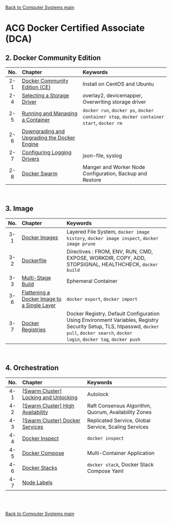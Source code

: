 [Back to Computer Systems main](../../../README.md)

# ACG Docker Certified Associate (DCA)

## 2. Docker Community Edition
|No.|Chapter|Keywords|
|:-:|:------|:-------|
|2-1|[Docker Community Edition (CE)](./02_01/note.md)|Install on CentOS and Ubuntu|
|2-4|[Selecting a Storage Driver](./02_04/note.md)|overlay2, devicemapper, Overwriting storage driver|
|2-5|[Running and Managing a Container](./02_05/note.md)|```docker run```, ```docker ps```, ```docker container stop```, ```docker container start```, ```docker rm```|
|2-6|[Downgrading and Upgrading the Docker Engine](./02_06/note.md)||
|2-7|[Configuring Logging Drivers](./02_07/note.md)|json-file, syslog|
|2-8|[Docker Swarm](./02_08/note.md)|Manger and Worker Node Configuration, Backup and Restore|

<br>

## 3. Image
|No.|Chapter|Keywords|
|:-:|:------|:-------|
|3-1|[Docker Images](./03_01/note.md)|Layered File System, ```docker image history```, ```docker image inspect```, ```docker image prune```|
|3-2|[Dockerfile](./03_02/note.md)|Directives : FROM, ENV, RUN, CMD, EXPOSE, WORKDIR, COPY, ADD, STOPSIGNAL, HEALTHCHECK, ```docker build```|
|3-3|[Multi-Stage Build](./03_03/note.md)|Ephemeral Container|
|3-6|[Flattening a Docker Image to a Single Layer](./03_06/note.md)|```docker export```, ```docker import```|
|3-7|[Docker Registries](./03_07/note.md)|Docker Registry, Default Configuration Using Environment Variables, Registry Security Setup, TLS, htpasswd, <code>docker pull</code>, <code>docker search</code>, <code>docker login</code>, <code>docker tag</code>, <code>docker push</code>|

<br>

## 4. Orchestration
|No.|Chapter|Keywords|
|:-:|:------|:-------|
|4-1|[[Swarm Cluster] Locking and Unlocking](./04_01/note.md)|Autolock|
|4-2|[[Swarm Cluster] High Availability](./04_02/note.md)|Raft Consensus Algorithm, Quorum, Availability Zones|
|4-3|[[Swarm Cluster] Docker Services](./04_03/note.md)|Replicated Service, Global Service, Scaling Services|
|4-4|[Docker Inspect](./04_04/note.md)|```docker inspect```|
|4-5|[Docker Compose](./04_05/note.md)|Multi-Container Application|
|4-6|[Docker Stacks](./04_06/note.md)|```docker stack```, Docker Stack Compose Yaml|
|4-7|[Node Labels](./04_07/note.md)||



<br><br>


[Back to Computer Systems main](../../../README.md)